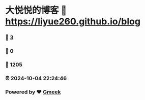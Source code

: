 # 大悦悦的博客 :link: https://liyue260.github.io/blog 
### :page_facing_up: [3](https://liyue260.github.io/blog/tag.html) 
### :speech_balloon: 0 
### :hibiscus: 1205 
### :alarm_clock: 2024-10-04 22:24:46 
### Powered by :heart: [Gmeek](https://github.com/Meekdai/Gmeek)
